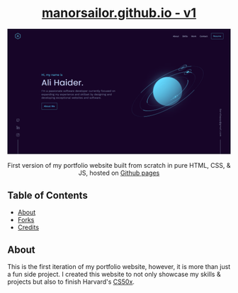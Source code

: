 <h1 align="center">
    <a href="https://manorsailor.github.io/" target="_blank">manorsailor.github.io - v1</a>
</h1>

![demo](https://raw.githubusercontent.com/ManorSailor/manorsailor.github.io/dev/img/demo.png)
<p align="center">First version of my portfolio website built from scratch in pure HTML, CSS, & JS, hosted on <a href="https://docs.github.com/en/pages/getting-started-with-github-pages/about-github-pages" target="_blank">Github pages</a></p>

## Table of Contents
+ [About](#about)
+ [Forks](#forking)
+ [Credits](#creds)

## About <a name="about"></a>
This is the first iteration of my portfolio website, however, it is more than just a fun side project.
I created this website to not only showcase my skills & projects but also to finish Harvard's [CS50x](https://cs50.harvard.edu/x/2022/).
 
